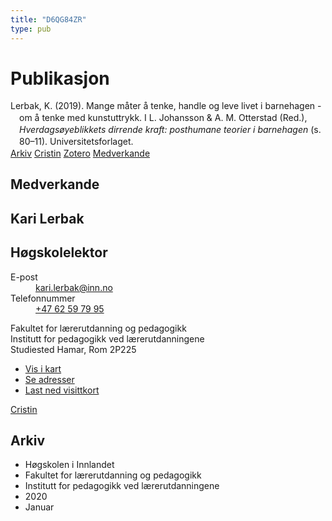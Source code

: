 ```yaml
---
title: "D6QG84ZR"
type: pub
---
```

<h1>Publikasjon</h1>
<article id="csl-bib-container-D6QG84ZR" class="csl-bib-container">
  <div class="csl-bib-body" style="line-height: 1.35; padding-left: 1em; text-indent:-1em;">
  <div class="csl-entry">Lerbak, K. (2019). Mange m&#xE5;ter &#xE5; tenke, handle og leve livet i barnehagen - om &#xE5; tenke med kunstuttrykk. I L. Johansson &amp; A. M. Otterstad (Red.), <i>Hverdags&#xF8;yeblikkets dirrende kraft: posthumane teorier i barnehagen</i> (s. 80&#x2013;11). Universitetsforlaget.</div>
</div>
  <div class="csl-bib-buttons">
    <a href="#taxonomy-article-D6QG84ZR" class="csl-bib-button">Arkiv</a>
    <a href="https://app.cristin.no/results/show.jsf?id=1767599" alt="Cristin URL" class="csl-bib-button">Cristin</a>
    <a href="http://zotero.org/groups/5402882/items/D6QG84ZR" alt="Zotero URL" class="csl-bib-button">Zotero</a>
    <a href="#contributors-article-D6QG84ZR" class="csl-bib-button">Medverkande</a>
  </div>
  <div id="csl-bib-meta-container-D6QG84ZR"></div>
</article>
<div id="csl-bib-meta-D6QG84ZR" class="csl-bib-meta">
  <article id="contributors-article-D6QG84ZR" class="contributors-article">
    <h1>Medverkande</h1>
    <div class="personas"> <div class="vrtx-hinn-person-card"> <div class="photo"> <i class="lar la-user-circle missing-person"></i> </div> <div class="info"> <hgroup><h1>Kari Lerbak</h1> <h2>Høgskolelektor</h2> </hgroup><dl> <dt>E-post</dt> <dd> <a href="mailto:kari.lerbak@inn.no">kari.lerbak@inn.no</a> </dd> <dt>Telefonnummer</dt> <dd><a href="tel:+4762597995"> +47 62 59 79 95 </a></dd> </dl> <p> Fakultet for lærerutdanning og pedagogikk<br> Institutt for pedagogikk ved lærerutdanningene<br> Studiested Hamar, Rom 2P225 </p> <ul class="vrtx-hinn-links"> <li><a href="https://www.google.com/maps?q=60.796004,11.072099">Vis i kart</a></li> <li><a href="https://www.inn.no/finn-en-ansatt/kari-lerbak.html#vrtx-hinn-addresses">Se adresser</a></li> <li><a href="https://www.inn.no/finn-en-ansatt/kari-lerbak.html?vrtx=vcf">Last ned visittkort</a></li> </ul> </div> </div> <a href="https://app.cristin.no/persons/show.jsf?id=1146334" alt="Cristin URL" class="personas-cristin">Cristin</a> </div>
  </article>
  <article id="taxonomy-article-D6QG84ZR" class="taxonomy-article">
    <h1>Arkiv</h1>
    <ul>
      <li>Høgskolen i Innlandet</li>
      <li>Fakultet for lærerutdanning og pedagogikk</li>
      <li>Institutt for pedagogikk ved lærerutdanningene</li>
      <li>2020</li>
      <li>Januar</li>
    </ul>
  </article>
</div>
